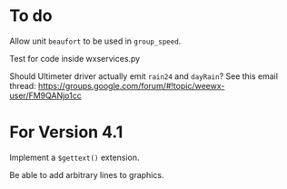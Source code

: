 # To do

Allow unit `beaufort` to be used in `group_speed`.

Test for code inside wxservices.py

Should Ultimeter driver actually emit `rain24` and `dayRain`? See
this email thread: https://groups.google.com/forum/#!topic/weewx-user/FM9QANjo1cc

# For Version 4.1
Implement a `$gettext()` extension.

Be able to add arbitrary lines to graphics.
